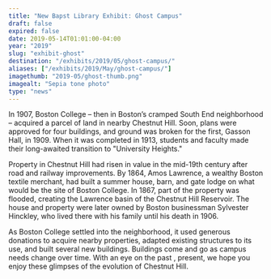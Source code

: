 ```yaml
---
title: "New Bapst Library Exhibit: Ghost Campus"
draft: false
expired: false
date: 2019-05-14T01:01:00-04:00
year: "2019"
slug: "exhibit-ghost"
destination: "/exhibits/2019/05/ghost-campus/"
aliases: ["/exhibits/2019/May/ghost-campus/"]
imagethumb: "2019-05/ghost-thumb.png"
imagealt: "Sepia tone photo"
type: "news"
---
```


In 1907, Boston College – then in Boston’s cramped South End neighborhood – acquired a parcel of land in nearby Chestnut Hill. Soon, plans were approved for four buildings, and ground was broken for the first, Gasson Hall,  in 1909. When it was completed in 1913, students and faculty made their long-awaited transition to "University Heights."

Property in Chestnut Hill had risen in value in the mid-19th century after road and railway improvements. By 1864, Amos Lawrence, a wealthy Boston textile merchant, had built a summer house, barn, and gate lodge on what would be the site of Boston College. In 1867, part of the property was flooded, creating the Lawrence basin of the Chestnut Hill Reservoir. The house and property were later owned by Boston businessman Sylvester Hinckley, who lived there with his family until his death in 1906. 

As Boston College  settled into the neighborhood, it used generous donations to acquire nearby properties, adapted existing structures to its use, and built several new buildings. Buildings come and go as campus needs change over time. With an eye on the past , present, we hope you enjoy these glimpses of the evolution of Chestnut Hill.
